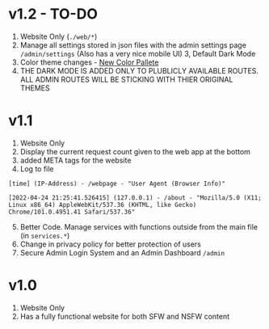 # v1.2 - TO-DO

1. Website Only (`./web/*`)
2. Manage all settings stored in json files with the admin settings page `/admin/settings` (Also has a very nice mobile UI)
3, Default Dark Mode
4. Color theme changes - [New Color Pallete](https://www.color-hex.com/color-palette/97670)
5. THE DARK MODE IS ADDED ONLY TO PLUBLICLY AVAILABLE ROUTES. ALL ADMIN ROUTES WILL BE STICKING WITH THIER ORIGINAL THEMES

# v1.1

1.  Website Only
2.  Display the current request count given to the web app at the bottom
3.  added META tags for the website
4.  Log to file

```
[time] (IP-Address) - /webpage - "User Agent (Browser Info)"
```

```
[2022-04-24 21:25:41.526415] (127.0.0.1) - /about - "Mozilla/5.0 (X11; Linux x86_64) AppleWebKit/537.36 (KHTML, like Gecko) Chrome/101.0.4951.41 Safari/537.36"
```

5.  Better Code. Manage services with functions outside from the main file (in `services.*`)
6.  Change in privacy policy for better protection of users
7.  Secure Admin Login System and an Admin Dashboard `/admin`

# v1.0

1. Website Only
2. Has a fully functional website for both SFW and NSFW content
